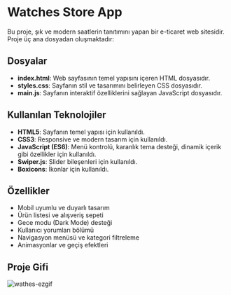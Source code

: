 
# Watches Store App

Bu proje, şık ve modern saatlerin tanıtımını yapan bir e-ticaret web sitesidir. Proje üç ana dosyadan oluşmaktadır:

## Dosyalar

- **index.html**: Web sayfasının temel yapısını içeren HTML dosyasıdır.
- **styles.css**: Sayfanın stil ve tasarımını belirleyen CSS dosyasıdır.
- **main.js**: Sayfanın interaktif özelliklerini sağlayan JavaScript dosyasıdır.

## Kullanılan Teknolojiler
- **HTML5**: Sayfanın temel yapısı için kullanıldı.
- **CSS3**: Responsive ve modern tasarım için kullanıldı.
- **JavaScript (ES6)**: Menü kontrolü, karanlık tema desteği, dinamik içerik gibi özellikler için kullanıldı.
- **Swiper.js**: Slider bileşenleri için kullanıldı.
- **Boxicons**: İkonlar için kullanıldı.

## Özellikler
- Mobil uyumlu ve duyarlı tasarım
- Ürün listesi ve alışveriş sepeti
- Gece modu (Dark Mode) desteği
- Kullanıcı yorumları bölümü
- Navigasyon menüsü ve kategori filtreleme
- Animasyonlar ve geçiş efektleri


## Proje Gifi
![wathes-ezgif](https://github.com/user-attachments/assets/8884e9f2-dde4-434f-8242-6dce900bde92)



